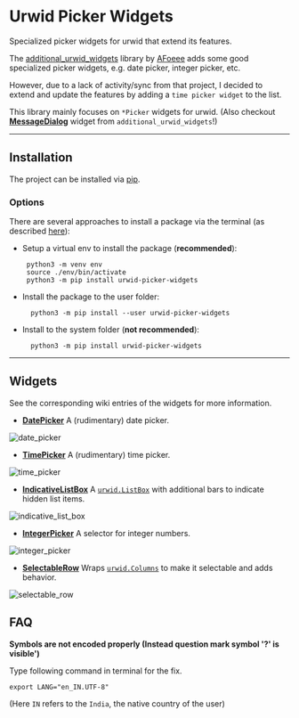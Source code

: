 # Urwid Picker Widgets

Specialized picker widgets for urwid that extend its features.

The [additional_urwid_widgets](https://github.com/AFoeee/additional_urwid_widgets) library by [AFoeee](https://github.com/AFoeee) adds some good specialized picker widgets, e.g. date picker, integer picker, etc.

However, due to a lack of activity/sync from that project, I decided to extend and update the features by adding a `time picker widget` to the list.

This library mainly focuses on `*Picker` widgets for urwid.
(Also checkout [**MessageDialog**](https://github.com/AFoeee/additional_urwid_widgets/wiki/MessageDialog) widget from `additional_urwid_widgets`!)

***


## Installation

The project can be installed via [pip](https://pypi.org/project/urwid-picker-widgets/).


### Options

There are several approaches to install a package via the terminal (as described [here](https://github.com/googlesamples/assistant-sdk-python/issues/236#issuecomment-383039470)):
*  Setup a virtual env to install the package (**recommended**):

        python3 -m venv env
        source ./env/bin/activate
        python3 -m pip install urwid-picker-widgets
    
* Install the package to the user folder:

        python3 -m pip install --user urwid-picker-widgets
    
* Install to the system folder (**not recommended**):

        python3 -m pip install urwid-picker-widgets

***


## Widgets

See the corresponding wiki entries of the widgets for more information.

* [**DatePicker**](https://github.com/Ezio-Sarthak/urwid_picker_widgets/wiki/DatePicker)
A (rudimentary) date picker.

![date_picker](https://user-images.githubusercontent.com/55916430/111909895-19056700-8a85-11eb-9fff-1cfd7e924548.png)


* [**TimePicker**](https://github.com/Ezio-Sarthak/urwid_picker_widgets/wiki/TimePicker)
A (rudimentary) time picker.

![time_picker](https://user-images.githubusercontent.com/55916430/111909982-700b3c00-8a85-11eb-974f-46e62fa34f64.png)

* [**IndicativeListBox**](https://github.com/Ezio-Sarthak/urwid_picker_widgets/wiki/IndicativeListBox)
A [`urwid.ListBox`](http://urwid.org/reference/widget.html#listbox) with additional bars to indicate hidden list items.

![indicative_list_box](https://user-images.githubusercontent.com/55916430/111909930-389c8f80-8a85-11eb-8c01-64dbb07dbc56.png)

* [**IntegerPicker**](https://github.com/Ezio-Sarthak/urwid_picker_widgets/wiki/IntegerPicker)
A selector for integer numbers.

![integer_picker](https://user-images.githubusercontent.com/55916430/111909955-4a7e3280-8a85-11eb-97fd-740d550f478e.png)

* [**SelectableRow**](https://github.com/Ezio-Sarthak/urwid_picker_widgets/wiki/SelectableRow)
Wraps [`urwid.Columns`](http://urwid.org/reference/widget.html#columns) to make it selectable and adds behavior.

![selectable_row](https://user-images.githubusercontent.com/55916430/111909964-579b2180-8a85-11eb-93f1-1ed6f52ce052.png)


## FAQ

**Symbols are not encoded properly (Instead question mark symbol '?' is visible')**

Type following command in terminal for the fix.

```
export LANG="en_IN.UTF-8"
```

(Here `IN` refers to the `India`, the native country of the user)
